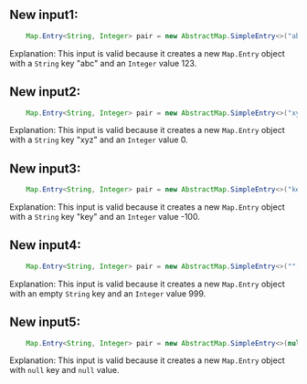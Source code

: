 ## New input1:
```java
    Map.Entry<String, Integer> pair = new AbstractMap.SimpleEntry<>("abc", 123);
```
Explanation: This input is valid because it creates a new `Map.Entry` object with a `String` key "abc" and an `Integer` value 123.

## New input2:
```java
    Map.Entry<String, Integer> pair = new AbstractMap.SimpleEntry<>("xyz", 0);
```
Explanation: This input is valid because it creates a new `Map.Entry` object with a `String` key "xyz" and an `Integer` value 0.

## New input3:
```java
    Map.Entry<String, Integer> pair = new AbstractMap.SimpleEntry<>("key", -100);
```
Explanation: This input is valid because it creates a new `Map.Entry` object with a `String` key "key" and an `Integer` value -100.

## New input4:
```java
    Map.Entry<String, Integer> pair = new AbstractMap.SimpleEntry<>("", 999);
```
Explanation: This input is valid because it creates a new `Map.Entry` object with an empty `String` key and an `Integer` value 999.

## New input5:
```java
    Map.Entry<String, Integer> pair = new AbstractMap.SimpleEntry<>(null, null);
```
Explanation: This input is valid because it creates a new `Map.Entry` object with `null` key and `null` value.